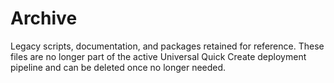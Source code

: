 # Archive

Legacy scripts, documentation, and packages retained for reference. These files are no longer part of the active Universal Quick Create deployment pipeline and can be deleted once no longer needed.
